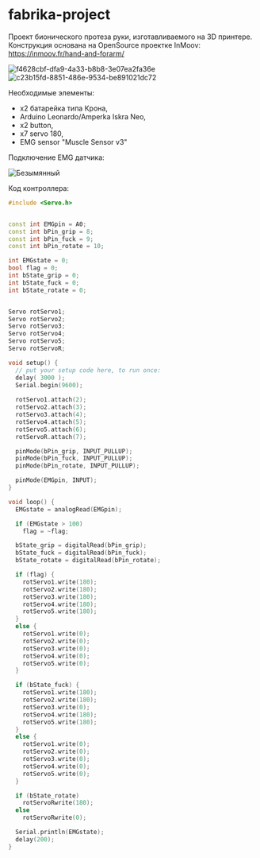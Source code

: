 # fabrika-project
Проект бионического протеза руки, изготавливаемого на 3D принтере.
Конструкция основана на OpenSource проектке InMoov: https://inmoov.fr/hand-and-forarm/

![f4628cbf-dfa9-4a33-b8b8-3e07ea2fa36e](https://github.com/TortAlert/fabrika-project/assets/60708873/365b5484-5046-45a8-8a98-1266f54f3d8c)
![c23b15fd-8851-486e-9534-be891021dc72](https://github.com/TortAlert/fabrika-project/assets/60708873/56c11458-3672-4bd5-8e98-a5b1ae149f43)


Необходимые элементы:
- x2 батарейка типа Крона,
- Arduino Leonardo/Amperka Iskra Neo,
- x2 button,
- x7 servo 180,
- EMG sensor "Muscle Sensor v3"

Подключение EMG датчика:

![Безымянный](https://github.com/TortAlert/fabrika-project/assets/60708873/dd609c29-ca07-4c04-97d9-880454c6f481)



Код контроллера:
``` c++
#include <Servo.h>


const int EMGpin = A0;
const int bPin_grip = 8;
const int bPin_fuck = 9;
const int bPin_rotate = 10;

int EMGstate = 0;
bool flag = 0;
int bState_grip = 0;
int bState_fuck = 0;
int bState_rotate = 0;


Servo rotServo1;
Servo rotServo2;
Servo rotServo3;
Servo rotServo4;
Servo rotServo5;
Servo rotServoR;

void setup() {
  // put your setup code here, to run once:
  delay( 3000 );
  Serial.begin(9600);
  
  rotServo1.attach(2);
  rotServo2.attach(3);
  rotServo3.attach(4);
  rotServo4.attach(5);
  rotServo5.attach(6);
  rotServoR.attach(7);

  pinMode(bPin_grip, INPUT_PULLUP);
  pinMode(bPin_fuck, INPUT_PULLUP);
  pinMode(bPin_rotate, INPUT_PULLUP);

  pinMode(EMGpin, INPUT);
}

void loop() {
  EMGstate = analogRead(EMGpin);

  if (EMGstate > 100)
    flag = ~flag;

  bState_grip = digitalRead(bPin_grip);
  bState_fuck = digitalRead(bPin_fuck);
  bState_rotate = digitalRead(bPin_rotate);

  if (flag) {
    rotServo1.write(180);
    rotServo2.write(180);
    rotServo3.write(180);
    rotServo4.write(180);
    rotServo5.write(180);
  }
  else {
    rotServo1.write(0);
    rotServo2.write(0);
    rotServo3.write(0);
    rotServo4.write(0);
    rotServo5.write(0);
  }

  if (bState_fuck) {
    rotServo1.write(180);
    rotServo2.write(180);
    rotServo3.write(0);
    rotServo4.write(180);
    rotServo5.write(180);
  }
  else {
    rotServo1.write(0);
    rotServo2.write(0);
    rotServo3.write(0);
    rotServo4.write(0);
    rotServo5.write(0);
  }

  if (bState_rotate)
    rotServoRwrite(180);
  else
    rotServoRwrite(0);

  Serial.println(EMGstate);
  delay(200);
}
```
